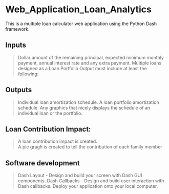 # Web_Application_Loan_Analytics
 
This is a multiple loan calculator web application using the Python Dash framework.

## Inputs

> Dollar amount of the remaining principal, expected minimum monthly payment, annual interest rate and any extra payment.
> Multiple loans designed as a Loan Portfolio
> Output must include at least the following:

## Outputs
> Individual loan amortization schedule.
> A loan portfolio amortization schedule.
> Any graphics that nicely displays the schedule of an individual loan or the portfolio.

## Loan Contribution Impact: 

> A loan contribution impact is created.  
> A pie gragh is created to tell the contribution of each family member


## Software development
> Dash Layout - Design and build your screen with Dash GUI components.
> Dash Callbacks - Design and build user interaction with Dash callbacks.
> Deploy your application onto your local computer.
